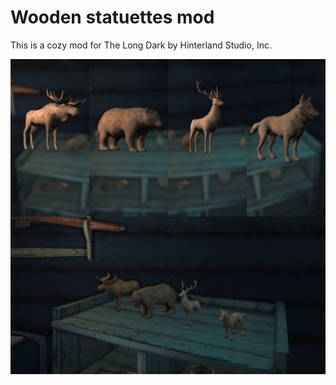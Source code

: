 # Wooden statuettes mod
This is a cozy mod for The Long Dark by Hinterland Studio, Inc.

![Screenshot](woodentoys.jpg)
